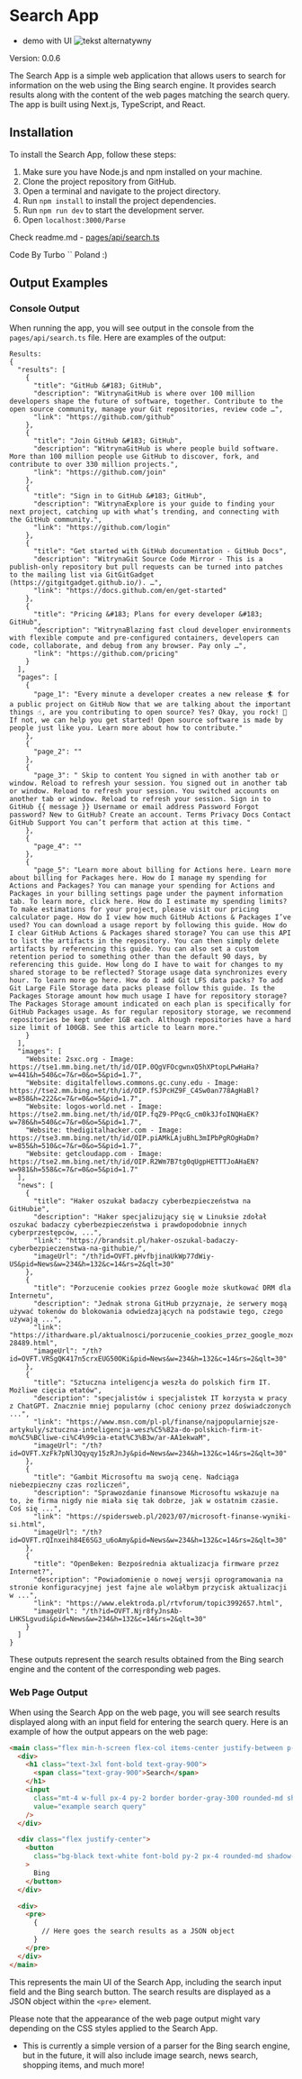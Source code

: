 # Search App

 * demo with UI
![tekst alternatywny](https://i.imgur.com/RlMNgpi.png)

Version: 0.0.6

The Search App is a simple web application that allows users to search for information on the web using the Bing search engine. It provides search results along with the content of the web pages matching the search query. The app is built using Next.js, TypeScript, and React.

## Installation

To install the Search App, follow these steps:
1. Make sure you have Node.js and npm installed on your machine.
2. Clone the project repository from GitHub.
3. Open a terminal and navigate to the project directory.
4. Run `npm install` to install the project dependencies.
5. Run `npm run dev` to start the development server.
6. Open `localhost:3000/Parse` 

Check readme.md - [pages/api/search.ts](https://github.com/Turbo1337GS/parser/tree/main/pages/api)

Code By Turbo ``
Poland :)


## Output Examples

### Console Output

When running the app, you will see output in the console from the `pages/api/search.ts` file. Here are examples of the output:

```Example results for Github
Results:
{
  "results": [
    {
      "title": "GitHub &#183; GitHub",
      "description": "WitrynaGitHub is where over 100 million developers shape the future of software, together. Contribute to the open source community, manage your Git repositories, review code …",
      "link": "https://github.com/github"
    },
    {
      "title": "Join GitHub &#183; GitHub",
      "description": "WitrynaGitHub is where people build software. More than 100 million people use GitHub to discover, fork, and contribute to over 330 million projects.",
      "link": "https://github.com/join"
    },
    {
      "title": "Sign in to GitHub &#183; GitHub",
      "description": "WitrynaExplore is your guide to finding your next project, catching up with what’s trending, and connecting with the GitHub community.",
      "link": "https://github.com/login"
    },
    {
      "title": "Get started with GitHub documentation - GitHub Docs",
      "description": "WitrynaGit Source Code Mirror - This is a publish-only repository but pull requests can be turned into patches to the mailing list via GitGitGadget (https://gitgitgadget.github.io/). …",
      "link": "https://docs.github.com/en/get-started"
    },
    {
      "title": "Pricing &#183; Plans for every developer &#183; GitHub",
      "description": "WitrynaBlazing fast cloud developer environments with flexible compute and pre-configured containers, developers can code, collaborate, and debug from any browser. Pay only …",
      "link": "https://github.com/pricing"
    }
  ],
  "pages": [
    {
      "page_1": "Every minute a developer creates a new release 🏄 for a public project on GitHub Now that we are talking about the important things ☝️, are you contributing to open source? Yes? Okay, you rock! 🎸 If not, we can help you get started! Open source software is made by people just like you. Learn more about how to contribute."
    },
    {
      "page_2": ""
    },
    {
      "page_3": " Skip to content You signed in with another tab or window. Reload to refresh your session. You signed out in another tab or window. Reload to refresh your session. You switched accounts on another tab or window. Reload to refresh your session. Sign in to GitHub {{ message }} Username or email address Password Forgot password? New to GitHub? Create an account. Terms Privacy Docs Contact GitHub Support You can’t perform that action at this time. "
    },
    {
      "page_4": ""
    },
    {
      "page_5": "Learn more about billing for Actions here. Learn more about billing for Packages here. How do I manage my spending for Actions and Packages? You can manage your spending for Actions and Packages in your billing settings page under the payment information tab. To learn more, click here. How do I estimate my spending limits? To make estimations for your project, please visit our pricing calculator page. How do I view how much GitHub Actions & Packages I’ve used? You can download a usage report by following this guide. How do I clear GitHub Actions & Packages shared storage? You can use this API to list the artifacts in the repository. You can then simply delete artifacts by referencing this guide. You can also set a custom retention period to something other than the default 90 days, by referencing this guide. How long do I have to wait for changes to my shared storage to be reflected? Storage usage data synchronizes every hour. To learn more go here. How do I add Git LFS data packs? To add Git Large File Storage data packs please follow this guide. Is the Packages Storage amount how much usage I have for repository storage? The Packages Storage amount indicated on each plan is specifically for GitHub Packages usage. As for regular repository storage, we recommend repositories be kept under 1GB each. Although repositories have a hard size limit of 100GB. See this article to learn more."
    }
  ],
  "images": [
    "Website: 2sxc.org - Image: https://tse1.mm.bing.net/th/id/OIP.0QgVFOcgwnxQ5hXPtopLPwHaHa?w=441&h=540&c=7&r=0&o=5&pid=1.7",
    "Website: digitalfellows.commons.gc.cuny.edu - Image: https://tse2.mm.bing.net/th/id/OIP.fSJPcHZ9F_C4Sw0an778AgHaBl?w=858&h=222&c=7&r=0&o=5&pid=1.7",
    "Website: logos-world.net - Image: https://tse2.mm.bing.net/th/id/OIP.fqZ9-PPqcG_cm0k3JfoINQHaEK?w=786&h=540&c=7&r=0&o=5&pid=1.7",
    "Website: thedigitalhacker.com - Image: https://tse3.mm.bing.net/th/id/OIP.piAMkLAjuBhL3mIPbPgROgHaDm?w=855&h=510&c=7&r=0&o=5&pid=1.7",
    "Website: getcloudapp.com - Image: https://tse2.mm.bing.net/th/id/OIP.R2Wm7B7tg0qUgpHETTTJoAHaEN?w=981&h=558&c=7&r=0&o=5&pid=1.7"
  ],
  "news": [
    {
      "title": "Haker oszukał badaczy cyberbezpieczeństwa na GitHubie",
      "description": "Haker specjalizujący się w Linuksie zdołał oszukać badaczy cyberbezpieczeństwa i prawdopodobnie innych cyberprzestępców, ...",
      "link": "https://brandsit.pl/haker-oszukal-badaczy-cyberbezpieczenstwa-na-githubie/",
      "imageUrl": "/th?id=OVFT.pHvfbjinaUkWp77dWiy-US&pid=News&w=234&h=132&c=14&rs=2&qlt=30"
    },
    {
      "title": "Porzucenie cookies przez Google może skutkować DRM dla Internetu",
      "description": "Jednak strona GitHub przyznaje, że serwery mogą używać tokenów do blokowania odwiedzających na podstawie tego, czego używają ...",
      "link": "https://ithardware.pl/aktualnosci/porzucenie_cookies_przez_google_moze_skutkowac_drm_dla_internetu-28489.html",
      "imageUrl": "/th?id=OVFT.VRSgQK417n5crxEUG50OKi&pid=News&w=234&h=132&c=14&rs=2&qlt=30"
    },
    {
      "title": "Sztuczna inteligencja weszła do polskich firm IT. Możliwe cięcia etatów",
      "description": "specjalistów i specjalistek IT korzysta w pracy z ChatGPT. Znacznie mniej popularny (choć ceniony przez doświadczonych ...",
      "link": "https://www.msn.com/pl-pl/finanse/najpopularniejsze-artykuly/sztuczna-inteligencja-wesz%C5%82a-do-polskich-firm-it-mo%C5%BCliwe-ci%C4%99cia-etat%C3%B3w/ar-AA1ekwaM",
      "imageUrl": "/th?id=OVFT.XzFk7pNl3Qqyqy15zRJnJy&pid=News&w=234&h=132&c=14&rs=2&qlt=30"
    },
    {
      "title": "Gambit Microsoftu ma swoją cenę. Nadciąga niebezpieczny czas rozliczeń",
      "description": "Sprawozdanie finansowe Microsoftu wskazuje na to, że firma nigdy nie miała się tak dobrze, jak w ostatnim czasie. Coś się ...",
      "link": "https://spidersweb.pl/2023/07/microsoft-finanse-wyniki-si.html",
      "imageUrl": "/th?id=OVFT.rQInxeih84E6SG3_u6oAmy&pid=News&w=234&h=132&c=14&rs=2&qlt=30"
    },
    {
      "title": "OpenBeken: Bezpośrednia aktualizacja firmware przez Internet?",
      "description": "Powiadomienie o nowej wersji oprogramowania na stronie konfiguracyjnej jest fajne ale wolałbym przycisk aktualizacji w ...",
      "link": "https://www.elektroda.pl/rtvforum/topic3992657.html",
      "imageUrl": "/th?id=OVFT.Njr8fyJnsAb-LHKSLgvudi&pid=News&w=234&h=132&c=14&rs=2&qlt=30"
    }
  ]
}
```

These outputs represent the search results obtained from the Bing search engine and the content of the corresponding web pages.

### Web Page Output

When using the Search App on the web page, you will see search results displayed along with an input field for entering the search query. Here is an example of how the output appears on the web page:

```html
<main class="flex min-h-screen flex-col items-center justify-between p-24">
  <div>
    <h1 class="text-3xl font-bold text-gray-900">
      <span class="text-gray-900">Search</span>
    </h1>
    <input
      class="mt-4 w-full px-4 py-2 border border-gray-300 rounded-md shadow-sm focus:outline-none focus:ring-2 focus:ring-gray-900 focus:border-transparent bg-black"
      value="example search query"
    />
  </div>

  <div class="flex justify-center">
    <button
      class="bg-black text-white font-bold py-2 px-4 rounded-md shadow-sm hover:bg-gray-100 focus:outline-none focus:ring-2 focus:ring-offset-2 focus:ring-offset-gray-900 focus:ring-white"
    >
      Bing
    </button>
  </div>

  <div>
    <pre>
      {
        // Here goes the search results as a JSON object
      }
    </pre>
  </div>
</main>
```

This represents the main UI of the Search App, including the search input field and the Bing search button. The search results are displayed as a JSON object within the `<pre>` element.

Please note that the appearance of the web page output might vary depending on the CSS styles applied to the Search App.


* This is currently a simple version of a parser for the Bing search engine, but in the future, it will also include image search, news search, shopping items, and much more!
